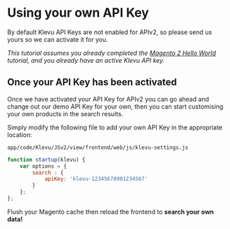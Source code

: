 # Using your own API Key

By default Klevu API Keys are not enabled for APIv2,
so please send us yours so we can activate it for you.

_This tutorial assumes you already completed the
[Magento 2 Hello World](/tutorial/hello-world/magento2)
tutorial, and you already have an active Klevu API key._

## Once your API Key has been activated

Once we have activated your API Key for APIv2 you can go ahead and change out
our demo API Key for your own, then you can start customising your own products
in the search results.

Simply modify the following file to add your own API Key in the appropriate location:

`app/code/Klevu/JSv2/view/frontend/web/js/klevu-settings.js` 

```js
function startup(klevu) {
    var options = {
        search : {
            apiKey: 'klevu-12345678901234567'
        }
    };
};
```

Flush your Magento cache then reload the frontend to **search your own data!**
